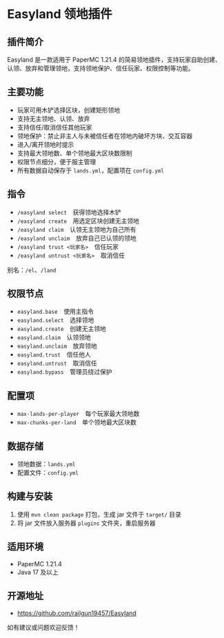 # Easyland 领地插件

## 插件简介
Easyland 是一款适用于 PaperMC 1.21.4 的简易领地插件，支持玩家自助创建、认领、放弃和管理领地，支持领地保护、信任玩家、权限控制等功能。

## 主要功能
- 玩家可用木铲选择区块，创建矩形领地
- 支持无主领地、认领、放弃
- 支持信任/取消信任其他玩家
- 领地保护：禁止非主人与未被信任者在领地内破坏方块、交互容器
- 进入/离开领地时提示
- 支持最大领地数、单个领地最大区块数限制
- 权限节点细分，便于服主管理
- 所有数据自动保存于 `lands.yml`，配置项在 `config.yml`

## 指令
- `/easyland select` 获得领地选择木铲
- `/easyland create` 用选定区块创建无主领地
- `/easyland claim` 认领无主领地为自己所有
- `/easyland unclaim` 放弃自己已认领的领地
- `/easyland trust <玩家名>` 信任玩家
- `/easyland untrust <玩家名>` 取消信任

别名：`/el`、`/land`

## 权限节点
- `easyland.base` 使用主指令
- `easyland.select` 选择领地
- `easyland.create` 创建无主领地
- `easyland.claim` 认领领地
- `easyland.unclaim` 放弃领地
- `easyland.trust` 信任他人
- `easyland.untrust` 取消信任
- `easyland.bypass` 管理员绕过保护

## 配置项
- `max-lands-per-player` 每个玩家最大领地数
- `max-chunks-per-land` 单个领地最大区块数

## 数据存储
- 领地数据：`lands.yml`
- 配置文件：`config.yml`

## 构建与安装
1. 使用 `mvn clean package` 打包，生成 jar 文件于 `target/` 目录
2. 将 jar 文件放入服务器 `plugins` 文件夹，重启服务器

## 适用环境
- PaperMC 1.21.4
- Java 17 及以上

## 开源地址
- https://github.com/railgun19457/Easyland

如有建议或问题欢迎反馈！
